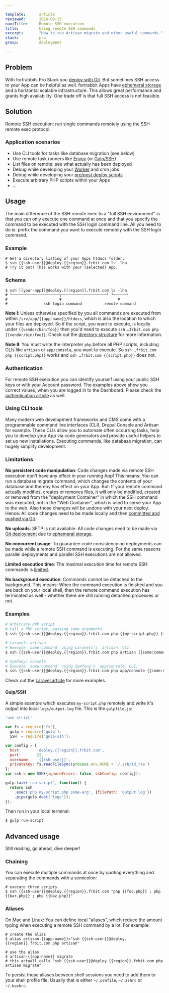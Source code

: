 ```yaml
---

template:      article
reviewed:      2016-09-15
naviTitle:     Remote SSH execution
title:         Using remote SSH commands
excerpt:       "How to run Artisan migrate and other useful commands."
stack:         pro
group:         deployment

---
```



## Problem

With fortrabbits Pro Stack you [deploy with Git](/deployment). But sometimes SSH access to your App can be helpful as well. fortrabbit Apps have [ephemeral storage](quirks#toc-ephemeral-storage) and a horizontal scalable infrastructure. This allows great performance and grants high availability. One trade off is that full SSH access is not feasible.


## Solution

Remote SSH execution: run single commands remotely using the SSH remote exec protocol.


### Application scenarios

* Use CLI tools for tasks like database migration (see below)
* Use remote task runners like [Envoy](https://laravel.com/docs/master/envoy) (or [Gulp/SSH](https://www.npmjs.com/package/gulp-ssh))
* List files on remote: see what actually has been deployed
* Debug while developing your [Worker](/worker) and cron jobs
* Debug while developing your [pre/post deploy scripts](/deployment-file-v2#toc-full-schema)
* Execute arbitrary PHP scripts within your Apps
* …


## Usage

The main difference of the SSH remote exec to a "full SSH environment" is that you can only execute one command at once and that you specify the command to be executed with the SSH login command line. All you need to do is: prefix the command you want to execute remotely with the SSH login command.

### Example

```
# Get a directory listing of your Apps htdocs folder:
$ ssh {{ssh-user}}@deploy.{{region}}.frbit.com ls -lha
# Try it out! This works with your (selected) App.
```

### Schema

```
$ ssh [[your-app]]@deploy.[[region]].frbit.com ls -lha
# └─────────────────────┬────────────────────┘ └──┬───┘
#                       ▼                         ▼
#                ssh login command          remote command
```

**Note I**: Unless otherwise specified by you all commands are executed from within `/srv/app/{{app-name}}/htdocs`, which is also the location to which your files are deployed. So if the script, you want to execute, is locally under `{{vendor/bin/foo}}` then you'd need to execute `ssh …frbit.com php {{vendor/bin/foo}}`. Check out the [directory structure](/directory-structure) for more information.

**Note II**: You must write the interpreter `php` before all PHP scripts, including CLIs like `artisan` or `app/console`, you want to execute. So `ssh …frbit.com php {{script.php}}` works and `ssh …frbit.com {{script.php}}` does not.

### Authentication

For remote SSH execution you can identify yourself using your public SSH keys or with your Account password. The examples above show you correct values, when you are logged in to the Dashboard. Please check the [authentication article](/code-access) as well.


### Using CLI tools

Many modern web development frameworks and CMS come with a programmable command line interfaces (CLI), Drupal Console and Artisan for example. These CLIs allow you to automate often occurring tasks, help you to develop your App via code generators and provide useful helpers to set up new installations. Executing commands, like database migration, can hugely simplify development.


### Limitations

**No persistent code manipulation**: Code changes made via remote SSH execution don't have any effect in your running App! This means: You can run a database migrate command, which changes the contents of your database and thereby has effect on your App. But: If your remote command actually modifies, creates or removes files, it will only be modified, created or removed from the "deployment Container" in which the SSH command was executed, not in the "Web Container", which is used to serve your App to the web. Also those changes will be undone with your next deploy. Hence: All code changes need to be made locally and then [committed and pushed via Git](/deployment).

**No uploads**: SFTP is not available. All code changes need to be made via [Git deployment](/deployment) due to [ephemeral storage](quirks#toc-ephemeral-storage).

**No concurrent usage**: To guarantee code consistency no deployments can be made while a remote SSH command is executing. For the same reasons parallel deployments and parallel SSH executions are not allowed.

**Limited execution time**: The maximal execution time for remote SSH commands is [limited](https://www.fortrabbit.com/specs#limits).

**No background execution**: Commands cannot be detached to the background. This means: When the command execution is finished and you are back on your local shell, then the remote command execution has terminated as well - whether there are still running detached processes or not.


### Examples

```bash
# Arbitrary PHP script
# Call a PHP script, passing some arguments
$ ssh {{ssh-user}}@deploy.{{region}}.frbit.com php {{my-script.php}} {{arg1}} {{arg2}}

# Laravel: artisan
# Execute `some:command` using Laravels's `artisan` CLI:
$ ssh {{ssh-user}}@deploy.{{region}}.frbit.com php artisan {{some:command}}

# Symfony: console
# Execute `some:command` using Symfony's `app/console` CLI:
$ ssh {{ssh-user}}@deploy.{{region}}.frbit.com php app/console {{some:command}}
```

Check out the [Laravel article](/install-laravel-5#toc-migrate-amp-other-database-commands) for more examples.


#### Gulp/SSH

A simple example which executes `my-script.php` remotely and write it's output into local `logs/output.log` file. This is the `gulpfile.js`:

```js
'use strict'

var fs = require('fs'),
  gulp = require('gulp'),
  SSH  = require('gulp-ssh');

var config = {
  host:       'deploy.{{region}}.frbit.com',
  port:       22,
  username:   '{{ssh-user}}',
  privateKey: fs.readFileSync(process.env.HOME + '/.ssh/id_rsa')
};
var ssh = new SSH({ignoreErrors: false, sshConfig: config});

gulp.task('run-script', function() {
  return ssh
    .exec('php my-script.php some-arg', {filePath: 'output.log'})
    .pipe(gulp.dest('logs'));
});

```

Then run in your local terminal:

```bash
$ gulp run-script
```


## Advanced usage

Still reading, go ahead, dive deeper!

### Chaining

You can execute multiple commands at once by quoting everything and separating the commands with a semicolon:

```
# execute three scripts
$ ssh {{ssh-user}}@deploy.{{region}}.frbit.com "php {{foo.php}} ; php {{bar.php}} ; php {{baz.php}}"
```

### Aliases

On Mac and Linux: You can define local "aliases", which reduce the amount typing when executing a remote SSH command by a lot. For example:

```
# create the alias
$ alias artisan-{{app-name}}="ssh {{ssh-user}}@deploy.{{region}}.frbit.com php artisan"

# use the alias
$ artisan-{{app-name}} migrate
# this actuall calls "ssh {{ssh-user}}@deploy.{{region}}.frbit.com php artisan migrate"
```

To persist those aliases between shell sessions you need to add them to your shell profile file. Usually that is either `~/.profile`, `~/.zshrc` or `~/.bashrc`.
